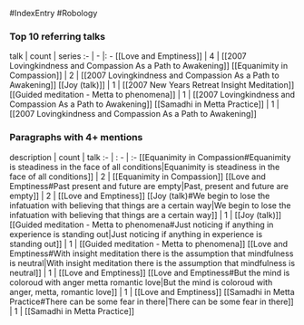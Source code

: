 #IndexEntry #Robology

### Top 10 referring talks
talk | count | series
:- | - |: -
[[Love and Emptiness]] | 4 | [[2007 Lovingkindness and Compassion As a Path to Awakening]]
[[Equanimity in Compassion]] | 2 | [[2007 Lovingkindness and Compassion As a Path to Awakening]]
[[Joy (talk)]] | 1 | [[2007 New Years Retreat Insight Meditation]]
[[Guided meditation - Metta to phenomena]] | 1 | [[2007 Lovingkindness and Compassion As a Path to Awakening]]
[[Samadhi in Metta Practice]] | 1 | [[2007 Lovingkindness and Compassion As a Path to Awakening]]

### Paragraphs with 4+ mentions
description | count | talk
:- | : - | :-
[[Equanimity in Compassion#Equanimity is steadiness in the face of all conditions\|Equanimity is steadiness in the face of all conditions]] | 2 | [[Equanimity in Compassion]]
[[Love and Emptiness#Past present and future are empty\|Past, present and future are empty]] | 2 | [[Love and Emptiness]]
[[Joy (talk)#We begin to lose the infatuation with believing that things are a certain way\|We begin to lose the infatuation with believing that things are a certain way]] | 1 | [[Joy (talk)]]
[[Guided meditation - Metta to phenomena#Just noticing if anything in experience is standing out\|Just noticing if anything in experience is standing out]] | 1 | [[Guided meditation - Metta to phenomena]]
[[Love and Emptiness#With insight meditation there is the assumption that mindfulness is neutral\|With insight meditation there is the assumption that mindfulness is neutral]] | 1 | [[Love and Emptiness]]
[[Love and Emptiness#But the mind is coloroud with anger metta romantic love\|But the mind is coloroud with anger, metta, romantic love]] | 1 | [[Love and Emptiness]]
[[Samadhi in Metta Practice#There can be some fear in there\|There can be some fear in there]] | 1 | [[Samadhi in Metta Practice]]

